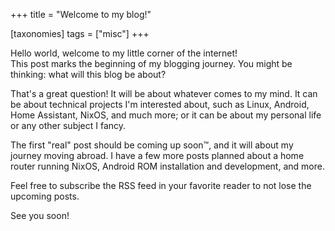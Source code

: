 +++
title = "Welcome to my blog!"

[taxonomies]
tags = ["misc"]
+++

Hello world, welcome to my little corner of the internet!  
This post marks the beginning of my blogging journey.
You might be thinking: what will this blog be about?
<!-- more -->

That's a great question! It will be about whatever comes to my mind.
It can be about technical projects I'm interested about, such as
Linux, Android, Home Assistant, NixOS, and much more; or it can be about
my personal life or any other subject I fancy.

The first "real" post should be coming up soon™, and it will about
my journey moving abroad.
I have a few more posts planned about a home router running NixOS,
Android ROM installation and development, and more.

Feel free to subscribe the RSS feed in your favorite reader to not
lose the upcoming posts.

See you soon!
